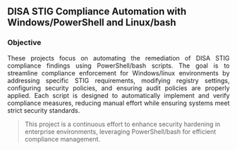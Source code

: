 ## **DISA STIG Compliance Automation with Windows/PowerShell and Linux/bash**  

### **Objective**  
<p align="justify">These projects focus on automating the remediation of DISA STIG compliance findings using PowerShell/bash scripts. The goal is to streamline compliance enforcement for Windows/linux environments by addressing specific STIG requirements, modifying registry settings, configuring security policies, and ensuring audit policies are properly applied. Each script is designed to automatically implement and verify compliance measures, reducing manual effort while ensuring systems meet strict security standards.  </p>

> This project is a continuous effort to enhance security hardening in enterprise environments, leveraging PowerShell/bash for efficient compliance management.  

